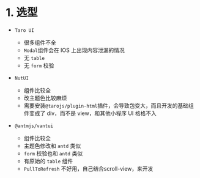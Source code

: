 # 1. 选型

- `Taro UI`

  - 很多组件不全
  - `Modal`组件会在 IOS 上出现内容泄漏的情况
  - 无 `table`
  - 无 `form` 校验

- `NutUI`

  - 组件比较全
  - 改主题色比较麻烦
  - 需要安装`@tarojs/plugin-html`插件，会导致包变大，而且开发的基础组件变成了 div，而不是 view，和其他小程序 UI 格格不入

- `@antmjs/vantui`
  - 组件比较全
  - 主题色修改和 `antd` 类似
  - `form` 校验也和 `antd` 类似
  - 有原始的 `table` 组件
  - `PullToRefresh` 不好用，自己结合scroll-view，来开发
